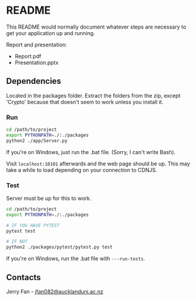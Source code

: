 # README #

This README would normally document whatever steps are necessary to get your 
application up and running.

Report and presentation:
* Report.pdf
* Presentation.pptx

## Dependencies ##

Located in the packages folder. Extract the folders from the zip, except 'Crypto' because that doesn't seem to work unless you install it.

### Run ###

```bash
cd /path/to/project
export PYTHONPATH=./:./packages
python2 ./app/Server.py
```

If you're on Windows, just run the .bat file. (Sorry, I can't write Bash).

Visit ```localhost:10101``` afterwards and the web page should be up. This may take a while to load depending on your connection to CDNJS.

### Test ###

Server must be up for this to work.

```bash
cd /path/to/project
export PYTHONPATH=./:./packages

# IF YOU HAVE PYTEST
pytest test

# IF NOT
python2 ./packages/pytest/pytest.py test
```

If you're on Windows, run the .bat file with ```---run-tests```.


## Contacts ##

Jerry Fan - jfan082@aucklanduni.ac.nz
